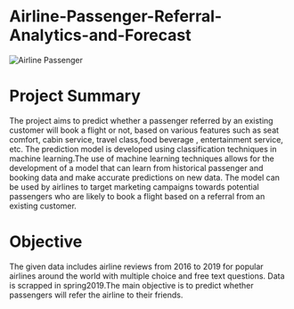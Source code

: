 # Airline-Passenger-Referral-Analytics-and-Forecast

![Airline Passenger]([https://drive.google.com/file/d/1s2t3D3AA5_X0Isiv2L3FAgrJhrKJQhMx/view?usp=sharing](https://www.shutterstock.com/image-vector/traveling-couple-young-people-man-600nw-523655428.jpg))

# Project Summary

The project aims to predict whether a passenger referred by an existing customer will book a flight or not, based on various features such as seat comfort, cabin service, travel class,food beverage , entertainment service, etc. The prediction model is developed using classification techniques in machine learning.The use of machine learning techniques allows for the development of a model that can learn from historical passenger and booking data and make accurate predictions on new data. The model can be used by airlines to target marketing campaigns towards potential passengers who are likely to book a flight based on a referral from an existing customer.


# Objective

The given data includes airline reviews from 2016 to 2019 for popular airlines around the world with multiple choice and free text questions. Data is scrapped in spring2019.The main objective is to predict whether passengers will refer the airline to their friends.
